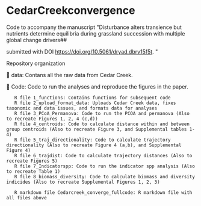 # CedarCreekconvergence
Code to accompany the manuscript "Disturbance alters transience but nutrients determine equilibria during grassland succession with multiple global change drivers##

submitted with DOI https://doi.org/10.5061/dryad.dbrv15f5t. "

Repository organization

📁 data: Contans all the raw data from Cedar Creek. 
       

📁 Code: Code to run the analyses and reproduce the figures in the paper. 

       R file 1_functions: Contains functions for subsequent code
       R file 2_upload_format_data: Uploads Cedar Creek data, fixes taxonomic and data issues, and formats data for analyses
       R file 3_PCoA_Permanova: Code to run the PCOA and permanova (Also to recreate Figures 1, 2, 4 (c,d)) 
       R file 4_centroids: Code to calculate distance within and between group centroids (Also to recreate Figure 3, and Supplemental tables 1-4) 
       R file 5_traj_directionality: Code to calculate trajectory directionality (Also to recreate Figure 4 (a,b), and Supplemental Figure 4)  
       R file 6_trajdist: Code to calculate trajectory distances (Also to recreate Figures 5) 
       R file 7_Indicatorspp: Code to run the indicator spp analysis (Also to recreate Table 1) 
       R file 8_biomass_diversity: Code to calculate biomass and diversity indicides (Also to recreate Supplemental Figures 1, 2, 3) 
       
       R markdown file Cedarcreek_converge_fullcode: R markdown file with all files above

